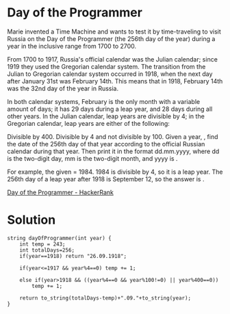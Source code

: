 # Day of the Programmer

Marie invented a Time Machine and wants to test it by time-traveling to visit Russia on the Day of the Programmer (the 256th day of the year) during a year in the inclusive range from 1700 to 2700.

From 1700 to 1917, Russia's official calendar was the Julian calendar; since 1919 they used the Gregorian calendar system. The transition from the Julian to Gregorian calendar system occurred in 1918, when the next day after January 31st was February 14th. This means that in 1918, February 14th was the 32nd day of the year in Russia.

In both calendar systems, February is the only month with a variable amount of days; it has 29 days during a leap year, and 28 days during all other years. In the Julian calendar, leap years are divisible by 4; in the Gregorian calendar, leap years are either of the following:

Divisible by 400.
Divisible by 4 and not divisible by 100.
Given a year, , find the date of the 256th day of that year according to the official Russian calendar during that year. Then print it in the format dd.mm.yyyy, where dd is the two-digit day, mm is the two-digit month, and yyyy is .

For example, the given  = 1984. 1984 is divisible by 4, so it is a leap year. The 256th day of a leap year after 1918 is September 12, so the answer is .

[Day of the Programmer - HackerRank](https://www.hackerrank.com/challenges/day-of-the-programmer/problem?isFullScreen=true)

# Solution

```
string dayOfProgrammer(int year) {
    int temp = 243;
    int totalDays=256;
    if(year==1918) return "26.09.1918";
        
    if(year<=1917 && year%4==0) temp += 1;

    else if(year>1918 && ((year%4==0 && year%100!=0) || year%400==0))
        temp += 1;
        
    return to_string(totalDays-temp)+".09."+to_string(year);
}
```